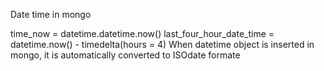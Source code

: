 Date time in mongo

time_now = datetime.datetime.now()
last_four_hour_date_time = datetime.now() - timedelta(hours = 4)
When datetime object is inserted in mongo, it is automatically converted to ISOdate formate
